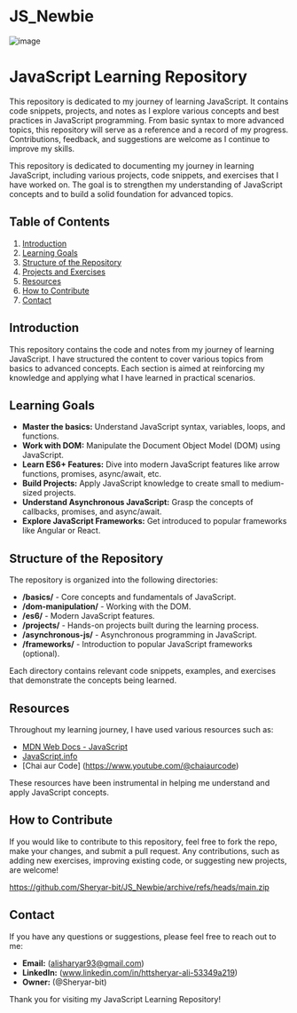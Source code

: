 # JS_Newbie

![image](https://github.com/user-attachments/assets/d6bc6766-ef84-41c9-8eb0-453faee9296c)

# JavaScript Learning Repository

This repository is dedicated to my journey of learning JavaScript. It contains code snippets, projects, and notes as I explore various concepts and best practices in JavaScript programming. From basic syntax to more advanced topics, this repository will serve as a reference and a record of my progress. Contributions, feedback, and suggestions are welcome as I continue to improve my skills.

This repository is dedicated to documenting my journey in learning JavaScript, including various projects, code snippets, and exercises that I have worked on. The goal is to strengthen my understanding of JavaScript concepts and to build a solid foundation for advanced topics.

## Table of Contents
1. [Introduction](#introduction)
2. [Learning Goals](#learning-goals)
3. [Structure of the Repository](#structure-of-the-repository)
4. [Projects and Exercises](#projects-and-exercises)
5. [Resources](#resources)
6. [How to Contribute](#how-to-contribute)
7. [Contact](#contact)

## Introduction

This repository contains the code and notes from my journey of learning JavaScript. I have structured the content to cover various topics from basics to advanced concepts. Each section is aimed at reinforcing my knowledge and applying what I have learned in practical scenarios.

## Learning Goals

- **Master the basics:** Understand JavaScript syntax, variables, loops, and functions.
- **Work with DOM:** Manipulate the Document Object Model (DOM) using JavaScript.
- **Learn ES6+ Features:** Dive into modern JavaScript features like arrow functions, promises, async/await, etc.
- **Build Projects:** Apply JavaScript knowledge to create small to medium-sized projects.
- **Understand Asynchronous JavaScript:** Grasp the concepts of callbacks, promises, and async/await.
- **Explore JavaScript Frameworks:** Get introduced to popular frameworks like Angular or React.

## Structure of the Repository

The repository is organized into the following directories:

- **/basics/** - Core concepts and fundamentals of JavaScript.
- **/dom-manipulation/** - Working with the DOM.
- **/es6/** - Modern JavaScript features.
- **/projects/** - Hands-on projects built during the learning process.
- **/asynchronous-js/** - Asynchronous programming in JavaScript.
- **/frameworks/** - Introduction to popular JavaScript frameworks (optional).

Each directory contains relevant code snippets, examples, and exercises that demonstrate the concepts being learned.

## Resources

Throughout my learning journey, I have used various resources such as:

- [MDN Web Docs - JavaScript](https://developer.mozilla.org/en-US/docs/Web/JavaScript)
- [JavaScript.info](https://javascript.info/)
- [Chai aur Code] (https://www.youtube.com/@chaiaurcode)

These resources have been instrumental in helping me understand and apply JavaScript concepts.

## How to Contribute

If you would like to contribute to this repository, feel free to fork the repo, make your changes, and submit a pull request. Any contributions, such as adding new exercises, improving existing code, or suggesting new projects, are welcome!

https://github.com/Sheryar-bit/JS_Newbie/archive/refs/heads/main.zip

## Contact

If you have any questions or suggestions, please feel free to reach out to me:

- **Email:** (alisharyar93@gmail.com)
- **LinkedIn:** (www.linkedin.com/in/httsheryar-ali-53349a219)
- **Owner:** (@Sheryar-bit)

Thank you for visiting my JavaScript Learning Repository!

